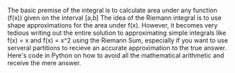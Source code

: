 The basic premise of the integral is to calculate area under any function (f(x)) given on the interval [a,b] 
The idea of the Riemann integral is to use shape approximations for the area under f(x).
However, it becomes very tedious writing out the entire solution to approximating simple integrals like f(x) = x and f(x) = x^2 using the Riemann Sum, 
especially if you want to use serveral partitions to recieve an accurate approximation to the true answer.
Here's code in Python on how to avoid all the mathematical arithmetic and receive the mere answer.
